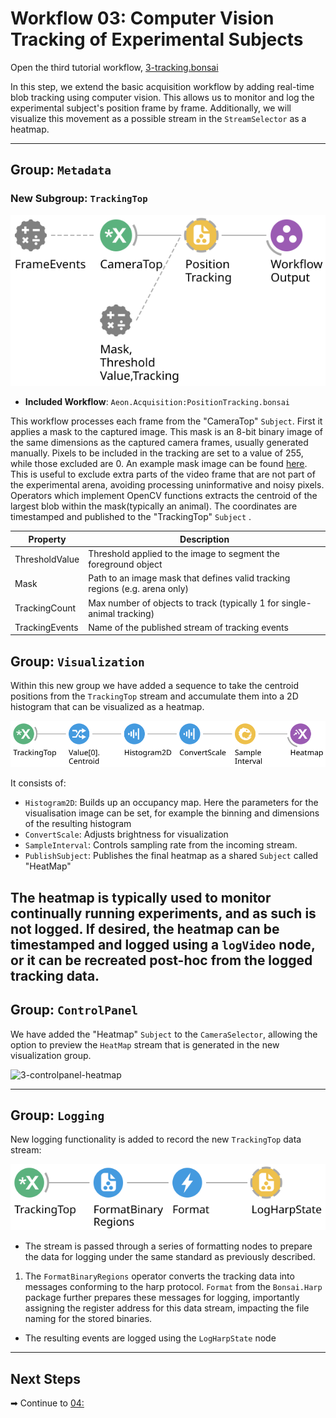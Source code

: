 
# Workflow 03: Computer Vision Tracking of Experimental Subjects 

Open the third tutorial workflow, [3-tracking.bonsai](../workflows/3-tracking.bonsai) 

In this step, we extend the basic acquisition workflow by adding real-time blob tracking using computer vision. This allows us to monitor and log the experimental subject's position frame by frame. Additionally, we will visualize this movement as a possible stream in the `StreamSelector` as a heatmap.

---
## Group: `Metadata`

### New Subgroup: `TrackingTop`

![3-tracking](../../docs/workflowImages/3.1-tracking.svg)

- **Included Workflow**: `Aeon.Acquisition:PositionTracking.bonsai`

This workflow processes each frame from the "CameraTop" `Subject`. First it applies a mask to the captured image. This mask is an 8-bit binary image of the same dimensions as the captured camera frames, usually generated manually. Pixels to be included in the tracking are set to a value of 255, while those excluded are 0. An example mask image can be found [here](../workflows/Config/ArenaMask-template.png). This is useful to exclude extra parts of the video frame that are not part of the experimental arena, avoiding processing uninformative and noisy pixels. Operators which implement OpenCV functions extracts the centroid of the largest blob within the mask(typically an animal). The coordinates are timestamped and published to the "TrackingTop" `Subject` .

| Property         | Description                                                                 |
|------------------|-----------------------------------------------------------------------------|
| ThresholdValue   | Threshold applied to the image to segment the foreground object             |
| Mask             | Path to an image mask that defines valid tracking regions (e.g. arena only) |
| TrackingCount    | Max number of objects to track (typically 1 for single-animal tracking)     |
| TrackingEvents   | Name of the published stream of tracking events                             |

## Group: `Visualization`

Within this new group we have added a sequence to take the centroid positions from the `TrackingTop` stream and accumulate them into a 2D histogram that can be visualized as a heatmap.

![3-visualizer-heatmap](../../docs/workflowImages/3.2-visualizer.svg)

It consists of:
- `Histogram2D`: Builds up an occupancy map. Here the parameters for the visualisation image can be set, for example the binning and dimensions of the resulting histogram
- `ConvertScale`: Adjusts brightness for visualization
- `SampleInterval`: Controls sampling rate from the incoming stream.
- `PublishSubject`: Publishes the final heatmap as a shared `Subject` called "HeatMap"

The heatmap is typically used to monitor continually running experiments, and as such is not logged. If desired, the heatmap can be timestamped and logged using a `logVideo` node, or it can be recreated post-hoc from the logged tracking data.
---

## Group: `ControlPanel`

We have added the "Heatmap" `Subject` to the `CameraSelector`, allowing the option to preview the `HeatMap` stream that is generated in the new visualization group.

![3-controlpanel-heatmap](../../docs/workflowImages/3.3-controlpanel.svg.svg)

---

## Group: `Logging`

New logging functionality is added to record the new `TrackingTop` data stream:

![3-tracking-logging](../../docs/workflowImages/3.4-logging.svg)

- The stream is passed through a series of formatting nodes to prepare the data for logging under the same standard as previously described.  
1. The `FormatBinaryRegions` operator converts the tracking data into messages conforming to the harp protocol. `Format` from the `Bonsai.Harp` package further prepares these messages for logging, importantly assigning the register address for this data stream, impacting the file naming for the stored binaries.
- The resulting events are logged using the `LogHarpState` node

---
## Next Steps

➡ Continue to [04: ](../tutorials/workflow_04_XXXX.md)
